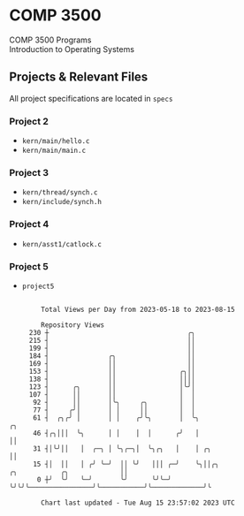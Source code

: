 # COMP 3500
COMP 3500 Programs  
Introduction to Operating Systems  
## Projects & Relevant Files
All project specifications are located in `specs`
### Project 2
- `kern/main/hello.c`
- `kern/main/main.c`
### Project 3
- `kern/thread/synch.c`
- `kern/include/synch.h`
### Project 4
- `kern/asst1/catlock.c`
### Project 5
- `project5`

```

        Total Views per Day from 2023-05-18 to 2023-08-15

        Repository Views
     230 ┼                                   ╭╮
     215 ┤                                   ││
     199 ┤                                   ││
     184 ┤               ╭╮                  ││
     169 ┤               ││                  ││
     153 ┤               ││                ╭╮││
     138 ┤               ││                ││││
     123 ┤      ╭╮       ││                │╰╯│
     107 ┤      ││       ││                │  │
      92 ┤      ││       │╰╮     ╭╮        │  │
      77 ┤     ╭╯│       │ │     ││        │  │
      61 ┤  ╭╮╭╯ │       │ │    ╭╯╰╮       │  ╰╮                                                 ╭╮
      46 ┤╭╮│││  ╰╮      │ │    │  │      ╭╯   │                                                 ││
      31 ┤│╰╯││   │  ╭─╮ │ ╰╮╭─╮│  ╰╮╭╮   │    │ ╭╮                                              ││
      15 ┤│  ││   │ ╭╯ ╰─╯  ││ ╰╯   │││ ╭─╯    ╰╮││╭╮                ╭╮           ╭╮             ││
       0 ┼╯  ╰╯   ╰─╯       ╰╯      ╰╯╰─╯       ╰╯╰╯╰────────────────╯╰───────────╯╰─────────────╯╰

        Chart last updated - Tue Aug 15 23:57:02 2023 UTC
        
```
